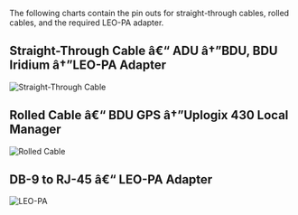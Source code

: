 The following charts contain the pin outs for straight-through cables, rolled cables, and the required LEO-PA adapter.

## Straight-Through Cable â€“ ADU â†”BDU, BDU Iridium â†”LEO-PA Adapter

![Straight-Through Cable](http://uplogix.com/support/docs/img/hawk/pinout_straight_through.png)

## Rolled Cable â€“ BDU GPS â†”Uplogix 430 Local Manager

![Rolled Cable](http://uplogix.com/support/docs/img/hawk/pinout_rolled.png)

## DB-9 to RJ-45 â€“ LEO-PA Adapter

![LEO-PA](http://uplogix.com/support/docs/img/hawk/pinout_leo_pa.png)

<!-- 5.2 -->